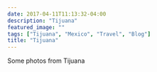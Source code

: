 ```yaml
---
date: 2017-04-11T11:13:32-04:00
description: "Tijuana"
featured_image: ""
tags: ["Tijuana", "Mexico", "Travel", "Blog"]
title: "Tijuana"
---
```


Some photos from Tijuana
